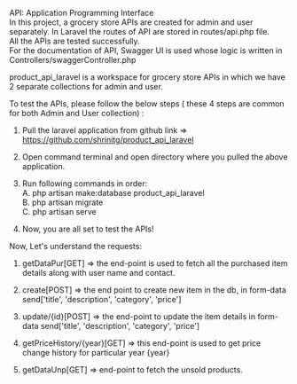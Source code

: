 API: Application Programming Interface <br>
In this project, a grocery store APIs are created for admin and user separately. In Laravel the routes of API are stored in routes/api.php file. <br>
All the APIs are tested successfully. <br>
For the documentation of API, Swagger UI is used whose logic is written in Controllers/swaggerController.php <br>

product_api_laravel is a workspace for grocery store APIs in which we have 2 separate collections for admin and user. <br>

To test the APIs, please follow the below steps ( these 4 steps are common for both Admin and User collection) : <br>

1. Pull the laravel application from github link => https://github.com/shrinitg/product_api_laravel <br>

2. Open command terminal and open directory where you pulled the above application. <br>

3. Run following commands in order: <br>
    A. php artisan make:database product_api_laravel <br>
    B. php artisan migrate <br>
    C. php artisan serve <br>

4. Now, you are all set to test the APIs! <br>

Now, Let's understand the requests: <br>

1. getDataPur[GET] => the end-point is used to fetch all the purchased item details along with user name and contact. <br>

2. create[POST] => the end point to create new item in the db, in form-data send['title', 'description', 'category', 'price'] <br>

3. update/{id}[POST] => the end-point to update the item details in form-data send['title', 'description', 'category', 'price'] <br>

4. getPriceHistory/{year}[GET] => this end-point is used to get price change history for particular year {year} <br>

5. getDataUnp[GET] => end-point to fetch the unsold products. <br>